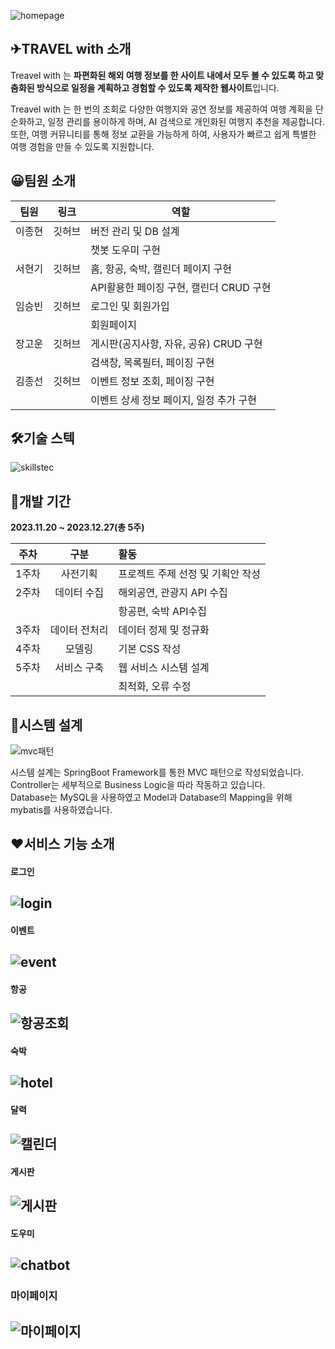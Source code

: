 ![homepage](readmeImg/homepage.png)

## ✈**TRAVEL with 소개**


Treavel with 는 **파편화된 해외 여행 정보를 한 사이트 내에서 모두 볼 수 있도록 하고 맞춤화된 방식으로 일정을 계획하고 경험할 수 있도록 제작한 웹사이트**입니다.


Treavel with 는 한 번의 조회로 다양한 여행지와 공연 정보를 제공하여 여행 계획을 단순화하고, 일정 관리를 용이하게 하며, AI 검색으로 개인화된 여행지 추천을 제공합니다. 또한, 여행 커뮤니티를 통해 정보 교환을 가능하게 하여, 사용자가 빠르고 쉽게 특별한 여행 경험을 만들 수 있도록 지원합니다.

## 😀**팀원 소개**

|팀원|링크|역할|
|------|---|---|
|이종현|깃허브|버전 관리 및 DB 설계|
|||챗봇 도우미 구현|
|서현기|깃허브|홈, 항공, 숙박, 캘린더 페이지 구현|
|||API활용한 페이징 구현, 캘린더 CRUD 구현|
|임승빈|깃허브|로그인 및 회원가입|
|||회원페이지|
|장고운|깃허브|게시판(공지사항, 자유, 공유) CRUD 구현|
|||검색창, 목록필터, 페이징 구현|
|김종선|깃허브|이벤트 정보 조회, 페이징 구현|
|||이벤트 상세 정보 페이지, 일정 추가 구현|


## 🛠**기술 스텍**

![skillstec](readme/skillstec.png)



## 📆**개발 기간**

**2023.11.20 ~ 2023.12.27(총 5주)**

|주차 |구분 |활동|
|:----:|:----:|:----|
|1주차|사전기획   |  프로젝트 주제 선정 및 기획안 작성  | 
|2주차|데이터 수집   |  해외공연, 관광지 API 수집  |  
||   |  항공편, 숙박 API수집  |
|3주차|데이터 전처리   |  데이터 정제 및 정규화  |  
|4주차|모델링   |  기본  CSS 작성  |  
|5주차|서비스 구축   |  웹 서비스 시스템 설계| 
|||최적화, 오류 수정| 


## 🔄**시스템 설계**

![mvc패턴](readme/mvc패턴.png)

시스템 설계는 SpringBoot Framework를 통한 MVC 패턴으로 작성되었습니다.
<br/>Controller는 세부적으로 Business Logic을 따라 작동하고 있습니다.
<br/>Database는 MySQL을 사용하였고 Model과 Database의 Mapping을 위해 mybatis를 사용하였습니다.
## ❤**서비스 기능 소개**

#### 로그인
![login](readme/login.gif)
---

#### 이벤트
![event](readme/event.gif)
---

#### 항공
![항공조회](readme/항공조회.gif)
---

#### 숙박
![hotel](readme/hotel.gif)
---

#### 달력
![캘린더](readme/캘린더.gif)
---

#### 게시판
![게시판](readme/게시판.gif)
---

#### 도우미
![chatbot](readme/chatbot.gif)
---

### 마이페이지
![마이페이지](readme/마이페이지.gif)
---
